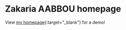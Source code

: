 # Zakaria AABBOU homepage


View [my homepage](https://zakaria-aabbou.github.io/){:target="_blank"} for a demo!
